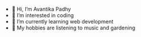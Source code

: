 - 👋 Hi, I’m Avantika Padhy
- 👀 I’m interested in coding
- 🌱 I’m currently learning web development
- 🌻 My hobbies are listening to music and gardening



<!---
Avantika3107/Avantika3107 is a ✨ special ✨ repository because its `README.md` (this file) appears on your GitHub profile.
You can click the Preview link to take a look at your changes.
--->

